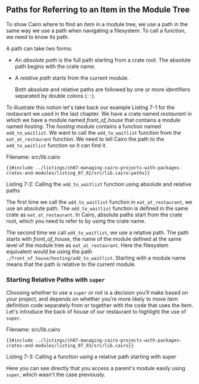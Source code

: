 ## Paths for Referring to an Item in the Module Tree

To show Cairo where to find an item in a module tree, we use a path in the same way we use a path when navigating a filesystem. To call a function, we need to know its path.

A path can take two forms:

- An _absolute path_ is the full path starting from a crate root. The absolute path begins with the crate name.
- A _relative path_ starts from the current module.

  Both absolute and relative paths are followed by one or more identifiers
  separated by double colons (`::`).

To illustrate this notion let's take back our example Listing 7-1 for the restaurant we used in the last chapter. We have a crate named _restaurant_ in which we have a module named _front_of_house_ that contains a module named _hosting_. The _hosting_ module contains a function named `add_to_waitlist`. We want to call the `add_to_waitlist` function from the `eat_at_restaurant` function. We need to tell Cairo the path to the `add_to_waitlist` function so it can find it.

<span class="filename">Filename: src/lib.cairo</span>

```rust,noplayground
{{#include ../listings/ch07-managing-cairo-projects-with-packages-crates-and-modules/listing_07_02/src/lib.cairo:paths}}
```

<span class="caption">Listing 7-2: Calling the `add_to_waitlist` function using absolute and relative paths</span>

The first time we call the `add_to_waitlist` function in `eat_at_restaurant`,
we use an absolute path. The `add_to_waitlist` function is defined in the same
crate as `eat_at_restaurant`. In Cairo, absolute paths start from the crate root, which you need to refer to by using the crate name.

The second time we call `add_to_waitlist`, we use a relative path. The path starts with _front_of_house_, the name of the module defined at the same level of the module tree as `eat_at_restaurant`. Here the filesystem equivalent would be using the path `./front_of_house/hosting/add_to_waitlist`. Starting with a module name means that the path is relative to the current module.

### Starting Relative Paths with `super`

Choosing whether to use a `super` or not is a decision you’ll make
based on your project, and depends on whether you’re more likely to move item
definition code separately from or together with the code that uses the item.
Let's introduce the back of house of our restaurant to highlight the use of `super`.

<span class="filename">Filename: src/lib.cairo</span>

```rust,noplayground
{{#include ../listings/ch07-managing-cairo-projects-with-packages-crates-and-modules/listing_07_03/src/lib.cairo}}
```

<span class="caption">Listing 7-3: Calling a function using a relative path starting with super</span>

Here you can see directly that you access a parent's module easily using `super`, which wasn't the case previously.
